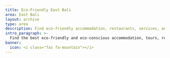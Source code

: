 ```yaml
---
title: Eco-Friendly East Bali
area: East Bali
layout: archive
type: area
description: Find eco-friendly accommodation, restaurants, services, and things to do in East Bali with our free green business directory.
intro_paragraph: >-
  Find the best eco-friendly and eco-conscious accommodation, tours, restaurants, and services in East Bali. Traditional villages, volcanoes, temples, and sprawling hills help make this quiet and undeveloped region special. The area boasts world-class diving and snorkeling. Soft white sand, black volcanic sand, and rocky beaches are all sprinkled along this coast.
banner:
  icon: <i class="fas fa-mountain"></i>
---
```

